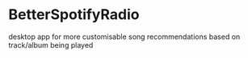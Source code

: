 # BetterSpotifyRadio
desktop app for more customisable song recommendations based on track/album being played
